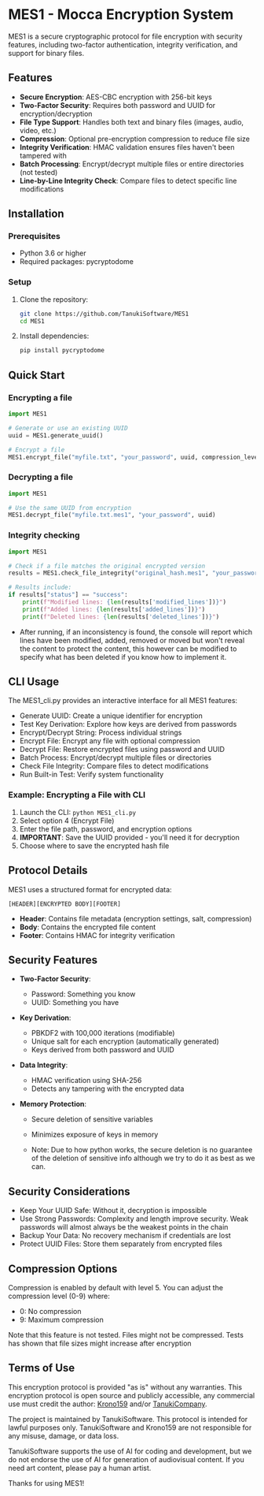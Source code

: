 # MES1 - Mocca Encryption System

MES1 is a secure cryptographic protocol for file encryption with security features, including two-factor authentication, integrity verification, and support for binary files.

## Features

- **Secure Encryption**: AES-CBC encryption with 256-bit keys
- **Two-Factor Security**: Requires both password and UUID for encryption/decryption
- **File Type Support**: Handles both text and binary files (images, audio, video, etc.)
- **Compression**: Optional pre-encryption compression to reduce file size
- **Integrity Verification**: HMAC validation ensures files haven't been tampered with
- **Batch Processing**: Encrypt/decrypt multiple files or entire directories (not tested)
- **Line-by-Line Integrity Check**: Compare files to detect specific line modifications

## Installation

### Prerequisites
- Python 3.6 or higher
- Required packages: pycryptodome

### Setup
1. Clone the repository:
    ```bash
    git clone https://github.com/TanukiSoftware/MES1
    cd MES1
    ```
2. Install dependencies:
    ```bash
    pip install pycryptodome
    ```

## Quick Start

### Encrypting a file
```python
import MES1

# Generate or use an existing UUID
uuid = MES1.generate_uuid()

# Encrypt a file
MES1.encrypt_file("myfile.txt", "your_password", uuid, compression_level=5)
```

### Decrypting a file
```python
import MES1

# Use the same UUID from encryption
MES1.decrypt_file("myfile.txt.mes1", "your_password", uuid)
```

### Integrity checking
```python
import MES1

# Check if a file matches the original encrypted version
results = MES1.check_file_integrity("original_hash.mes1", "your_password", "your-uuid", "file_to_check.txt")

# Results include:
if results["status"] == "success":
    print(f"Modified lines: {len(results['modified_lines'])}")
    print(f"Added lines: {len(results['added_lines'])}")
    print(f"Deleted lines: {len(results['deleted_lines'])}")
```
 - After running, if an inconsistency is found, the console will report which lines have been modified, added, removed or moved but won't reveal the content to protect the content, this however can be modified to specify what has been deleted if you know how to implement it. 

## CLI Usage

The MES1_cli.py provides an interactive interface for all MES1 features:

- Generate UUID: Create a unique identifier for encryption
- Test Key Derivation: Explore how keys are derived from passwords
- Encrypt/Decrypt String: Process individual strings
- Encrypt File: Encrypt any file with optional compression
- Decrypt File: Restore encrypted files using password and UUID
- Batch Process: Encrypt/decrypt multiple files or directories
- Check File Integrity: Compare files to detect modifications
- Run Built-in Test: Verify system functionality

### Example: Encrypting a File with CLI
1. Launch the CLI: `python MES1_cli.py`
2. Select option 4 (Encrypt File)
3. Enter the file path, password, and encryption options
4. **IMPORTANT**: Save the UUID provided - you'll need it for decryption
5. Choose where to save the encrypted hash file

## Protocol Details

MES1 uses a structured format for encrypted data:
```
[HEADER][ENCRYPTED BODY][FOOTER]
```

- **Header**: Contains file metadata (encryption settings, salt, compression)
- **Body**: Contains the encrypted file content
- **Footer**: Contains HMAC for integrity verification

## Security Features

- **Two-Factor Security**:
  - Password: Something you know
  - UUID: Something you have
  
- **Key Derivation**:
  - PBKDF2 with 100,000 iterations (modifiable)
  - Unique salt for each encryption (automatically generated)
  - Keys derived from both password and UUID
  
- **Data Integrity**:
  - HMAC verification using SHA-256
  - Detects any tampering with the encrypted data
  
- **Memory Protection**:
  - Secure deletion of sensitive variables 
  - Minimizes exposure of keys in memory
  
  - Note: Due to how python works, the secure deletion is no guarantee of the deletion of sensitive info although we try to do it as best as we can. 

## Security Considerations
- Keep Your UUID Safe: Without it, decryption is impossible
- Use Strong Passwords: Complexity and length improve security. Weak passwords will almost always be the weakest points in the chain
- Backup Your Data: No recovery mechanism if credentials are lost
- Protect UUID Files: Store them separately from encrypted files

## Compression Options

Compression is enabled by default with level 5. You can adjust the compression level (0-9) where:
- 0: No compression
- 9: Maximum compression

Note that this feature is not tested. Files might not be compressed. Tests has shown that file sizes might increase after encryption


## Terms of Use

This encryption protocol is provided "as is" without any warranties. This encryption protocol is open source and publicly accessible, any commercial use must credit the author: [Krono159](https://github.com/Krono159) and/or [TanukiCompany](https://github.com/TanukiCompany/).

The project is maintained by TanukiSoftware. This protocol is intended for lawful purposes only. TanukiSoftware and Krono159 are not responsible for any misuse, damage, or data loss.

TanukiSoftware supports the use of AI for coding and development, but we do not endorse the use of AI for generation of audiovisual content. If you need art content, please pay a human artist.

Thanks for using MES1!
